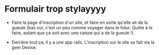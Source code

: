 # Formulair trop stylayyyy

* Faire la page d'inscription d'un site, et faire en sorte qu'elle ait de la gueule (bas oui, c'est un peu comme voyager dans le futur. Quitte à le faire, autant que ça soit avec une caisse qui a de la gueule !).

* Derrière tout ça, il y a une app rails. L'inscription sur le site se fait via la gem Devise.
